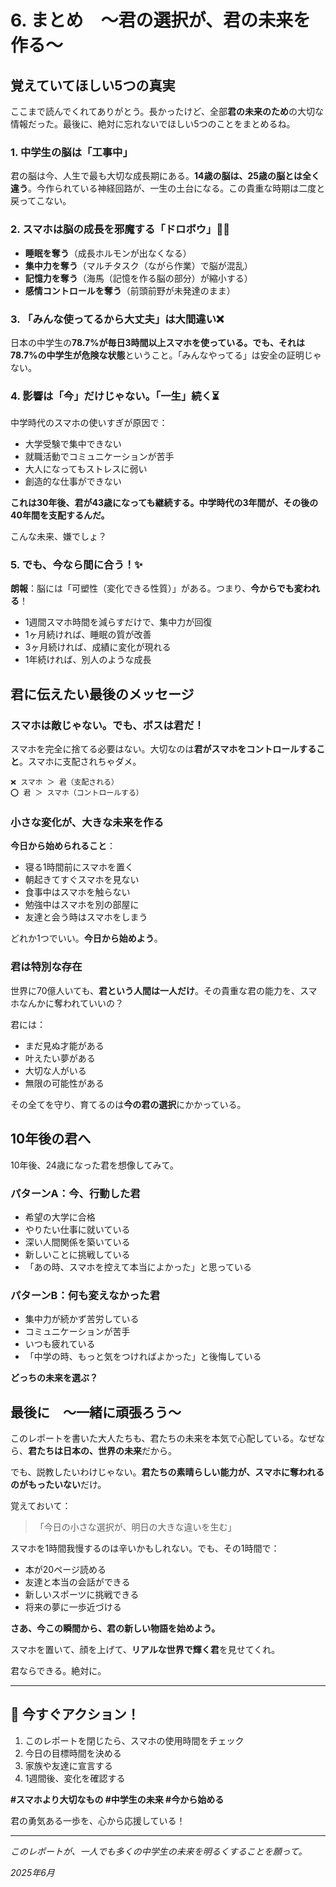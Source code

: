 # 6. まとめ　～君の選択が、君の未来を作る～

## 覚えていてほしい5つの真実

ここまで読んでくれてありがとう。長かったけど、全部**君の未来のため**の大切な情報だった。最後に、絶対に忘れないでほしい5つのことをまとめるね。

### 1. 中学生の脳は「工事中」

君の脳は今、人生で最も大切な成長期にある。**14歳の脳は、25歳の脳とは全く違う**。今作られている神経回路が、一生の土台になる。この貴重な時期は二度と戻ってこない。

### 2. スマホは脳の成長を邪魔する「ドロボウ」🏴‍☠️

- **睡眠を奪う**（成長ホルモンが出なくなる）
- **集中力を奪う**（マルチタスク（ながら作業）で脳が混乱）
- **記憶力を奪う**（海馬（記憶を作る脳の部分）が縮小する）
- **感情コントロールを奪う**（前頭前野が未発達のまま）

### 3. 「みんな使ってるから大丈夫」は大間違い❌

日本の中学生の**78.7%**が毎日3時間以上スマホを使っている。でも、それは**78.7%の中学生が危険な状態**ということ。「みんなやってる」は安全の証明じゃない。

### 4. 影響は「今」だけじゃない。「一生」続く⏳

中学時代のスマホの使いすぎが原因で：
- 大学受験で集中できない
- 就職活動でコミュニケーションが苦手
- 大人になってもストレスに弱い
- 創造的な仕事ができない

**これは30年後、君が43歳になっても継続する。中学時代の3年間が、その後の40年間を支配するんだ。**

こんな未来、嫌でしょ？

### 5. でも、今なら間に合う！✨

**朗報**：脳には「可塑性（変化できる性質）」がある。つまり、**今からでも変われる**！

- 1週間スマホ時間を減らすだけで、集中力が回復
- 1ヶ月続ければ、睡眠の質が改善
- 3ヶ月続ければ、成績に変化が現れる
- 1年続ければ、別人のような成長

## 君に伝えたい最後のメッセージ

### スマホは敵じゃない。でも、ボスは君だ！

スマホを完全に捨てる必要はない。大切なのは**君がスマホをコントロールすること**。スマホに支配されちゃダメ。

```
❌ スマホ ＞ 君（支配される）
⭕ 君 ＞ スマホ（コントロールする）
```

### 小さな変化が、大きな未来を作る

**今日から始められること**：
- 寝る1時間前にスマホを置く
- 朝起きてすぐスマホを見ない
- 食事中はスマホを触らない
- 勉強中はスマホを別の部屋に
- 友達と会う時はスマホをしまう

どれか1つでいい。**今日から始めよう**。

### 君は特別な存在

世界に70億人いても、**君という人間は一人だけ**。その貴重な君の能力を、スマホなんかに奪われていいの？

君には：
- まだ見ぬ才能がある
- 叶えたい夢がある
- 大切な人がいる
- 無限の可能性がある

その全てを守り、育てるのは**今の君の選択**にかかっている。

## 10年後の君へ

10年後、24歳になった君を想像してみて。

### パターンA：今、行動した君
- 希望の大学に合格
- やりたい仕事に就いている
- 深い人間関係を築いている
- 新しいことに挑戦している
- 「あの時、スマホを控えて本当によかった」と思っている

### パターンB：何も変えなかった君
- 集中力が続かず苦労している
- コミュニケーションが苦手
- いつも疲れている
- 「中学の時、もっと気をつければよかった」と後悔している

**どっちの未来を選ぶ？**

## 最後に　～一緒に頑張ろう～

このレポートを書いた大人たちも、君たちの未来を本気で心配している。なぜなら、**君たちは日本の、世界の未来**だから。

でも、説教したいわけじゃない。**君たちの素晴らしい能力が、スマホに奪われるのがもったいない**だけ。

覚えておいて：

> 「今日の小さな選択が、明日の大きな違いを生む」

スマホを1時間我慢するのは辛いかもしれない。でも、その1時間で：
- 本が20ページ読める
- 友達と本当の会話ができる
- 新しいスポーツに挑戦できる
- 将来の夢に一歩近づける

**さあ、今この瞬間から、君の新しい物語を始めよう。**

スマホを置いて、顔を上げて、**リアルな世界で輝く君**を見せてくれ。

君ならできる。絶対に。

---

## 📱 今すぐアクション！

1. このレポートを閉じたら、スマホの使用時間をチェック
2. 今日の目標時間を決める
3. 家族や友達に宣言する
4. 1週間後、変化を確認する

**#スマホより大切なもの #中学生の未来 #今から始める**

君の勇気ある一歩を、心から応援している！

***

*このレポートが、一人でも多くの中学生の未来を明るくすることを願って。*

*2025年6月*